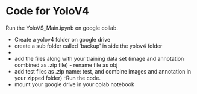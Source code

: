 # Code for YoloV4

Run the YoloV$_Main.ipynb on google collab.

- Create a yolov4 folder on google drive
- create a sub folder called 'backup' in side the yolov4 folder
-
- add the files along with your training data set (image and annotation combined as .zip file) - rename file as obj
- add test files as .zip name: test, and combine images and annotation in your zipped folder)
-Run the code.
- mount your google drive in your colab notebook
